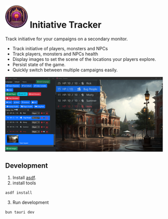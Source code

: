 # ![App Icon](public/icons/apple-icon-72x72.png) Initiative Tracker

Track initiative for your campaigns on a secondary monitor.

* Track initiative of players, monsters and NPCs
* Track players, monsters and NPCs health
* Display images to set the scene of the locations your players explore.
* Persist state of the game.
* Quickly switch between multiple campaigns easily.

![App Screenshot](.github/screenshot.png)


## Development

1. Install [asdf](https://asdf-vm.com/).
2. install tools
```bash
asdf install
```
3. Run development
```bash
bun tauri dev
```
